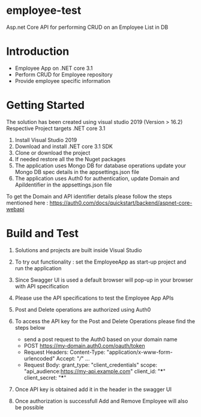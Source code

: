 # employee-test

Asp.net Core API for performing CRUD on an Employee List in DB

# Introduction

- Employee App on .NET core 3.1
- Perform CRUD for Employee repository
- Provide employee specific information

# Getting Started

The solution has been created using visual studio 2019 (Version > 16.2) Respective Project targets .NET core 3.1

1. Install Visual Studio 2019
2. Download and install .NET core 3.1 SDK
3. Clone or download the project
4. If needed restore all the the Nuget packages
5. The application uses Mongo DB for database operations update your Mongo DB spec details in the appsettings.json file
6. The application uses Auth0 for authentication, update Domain and ApiIdentifier in the appsettings.json file

To get the Domain and API identifier details please follow the steps mentioned here :
https://auth0.com/docs/quickstart/backend/aspnet-core-webapi

# Build and Test

1. Solutions and projects are built inside Visual Studio
2. To try out functionality : set the EmployeeApp as start-up project and run the application
3. Since Swagger UI is used a default browser will pop-up in your browser with API specification
4. Please use the API specifications to test the Employee App APIs
5. Post and Delete operations are authorized using Auth0
6. To access the API key for the Post and Delete Operations please find the steps below

   - send a post request to the Auth0 based on your domain name
   - POST https://my-domain.auth0.com/oauth/token
   - Request Headers:
     Content-Type: "application/x-www-form-urlencoded"
     Accept: "_/_"
     ...
   - Request Body:
     grant_type: "client_credentials"
     scope: "api_audience:https://my-api.example.com"
     client_id: "**\***"
     client_secret: "**\***"

7. Once API key is obtained add it in the header in the swagger UI
8. Once authorization is successfull Add and Remove Employee will also be possible
